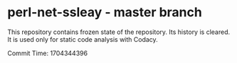 # perl-net-ssleay - master branch

This repository contains frozen state of the repository.
Its history is cleared. It is used only for static code
analysis with Codacy.

Commit Time: 1704344396